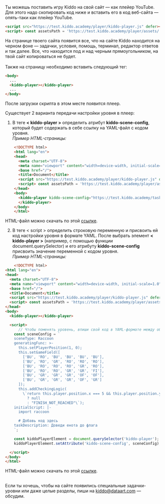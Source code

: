 Ты можешь поставить игру Kiddo на свой сайт — как плейер YouTube. Для этого надо скопировать код ниже и вставить его в код веб-сайта — опять-таки как плейер YouTube.
```html
<script src="https://test.kiddo.academy/player/kiddo-player.js" defer></script>
<script> const assetsPath = 'https://test.kiddo.academy/player/assets/'; </script>
```
На странице твоего сайта появится все, что на сайте Kiddo находится на черном фоне — задачки, условия, помощь, терминал, редактор ответов и так далее. Все, что находится под и над черным прямоугольником, на твой сайт копироваться не будет.
<br>
<br>
Также на страницу необходимо вставить следующий тег:
```html
<body>
  ...
  <kiddo-player></kiddo-player>
  ...
</body>
```
После загрузки скрипта в этом месте появится плеер.

Существует 2 варианта передачи настройки уровня в плеер:

1. В теге <strong>< kiddo-player ></strong> определить атрибут <strong>kiddo-scene-config</strong>, который будет содержать в себе ссылку на YAML-файл с кодом уровня.<br>
<i>Пример HTML-страницы:</i>
```html
    <!DOCTYPE html>
    <html lang="en">
    <head>
      <meta charset="UTF-8">
      <meta name="viewport" content="width=device-width, initial-scale=1.0">
      <base href="/">
      <title>Document</title>
      <script src="https://test.kiddo.academy/player/kiddo-player.js" defer></script>
      <script> const assetsPath = 'https://test.kiddo.academy/player/assets/'; </script>
    </head>
    <body>
      <kiddo-player kiddo-scene-config="https://test.kiddo.academy/tasks/src/ru/raccoon/task1/task.yaml">
      </kiddo-player>
    </body>
    </html>
```

HTML-файл можно скачать по этой <a href="/player/assets/files/kiddo-embedding-with-url(test).html" download>ссылке</a>.<br>

2. В теге < script > определить строковую переменную и присвоить ей код настройки уровня в формате YAML. После выбрать элемент <strong>< kiddo-player ></strong> (например, с помощью функции document.querySelector) и его атрибуту <strong>kiddo-scene-config</strong> присвоить значение переменной с кодом уровня.<br>
<i>Пример HTML-страницы:</i>
```html
    <!DOCTYPE html>
<html lang="en">
<head>
  <meta charset="UTF-8">
  <meta name="viewport" content="width=device-width, initial-scale=1.0">
  <base href="/">
  <title>Document</title>
  <script src="https://test.kiddo.academy/player/kiddo-player.js" defer></script>
  <script> const assetsPath = 'https://test.kiddo.academy/player/assets/'; </script>
</head>
<body>
  <kiddo-player></kiddo-player>

  <script>
      // Чтобы поменять уровень, впиши свой код в YAML-формате между обратными кавычками:
    const sceneConfig = `
    sceneType: Raccoon
    generatingFunc: >-
      this.setPlayerPosition(1, 0);
      this.setGameField([
        ['BU', 'RO', 'BU', 'BU', 'BU', 'BU'],
        ['BU', 'RO', 'GR', 'RO', 'RO', 'RO'],
        ['BU', 'RO', 'RO', 'RO', 'GR', 'RO'],
        ['BU', 'RO', 'RO', 'GR', 'GR', 'FI'],
        ['BU', 'GR', 'GR', 'GR', 'OF', 'OF'],
        ['BU', 'GR', 'GR', 'GR', 'OF', 'GR']
      ]);
      this.addCheckingLogic(
        \`return this.player.position.x === 5 && this.player.position.y === 3
          ? null
          : "FINISH_NOT_REACHED"\`);
    initialScript: |-
      import raccoon

      # Добавь код здесь
    taskDescription: Доведи енота до флага
    `;

    const kiddoPlayerElement = document.querySelector('kiddo-player');
    kiddoPlayerElement.setAttribute('kiddo-scene-config', sceneConfig);

  </script>
</body>
</html>
```
HTML-файл можно скачать по этой <a href="/player/assets/files/kiddo-embedding-with-variable(test).html" download>ссылке</a>.<br>
<br>
<p>Если ты хочешь, чтобы на сайте появились специальные задачки-уровни или даже целые разделы, пиши на <a href='mailto:kiddo@dataart.com'>kiddo@dataart.com</a> — обсудим.</p>

